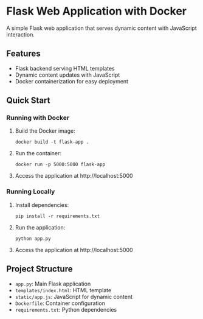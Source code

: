 # Flask Web Application with Docker

A simple Flask web application that serves dynamic content with JavaScript interaction.

## Features

- Flask backend serving HTML templates
- Dynamic content updates with JavaScript
- Docker containerization for easy deployment

## Quick Start

### Running with Docker

1. Build the Docker image:
   ```
   docker build -t flask-app .
   ```

2. Run the container:
   ```
   docker run -p 5000:5000 flask-app
   ```

3. Access the application at http://localhost:5000

### Running Locally

1. Install dependencies:
   ```
   pip install -r requirements.txt
   ```

2. Run the application:
   ```
   python app.py
   ```

3. Access the application at http://localhost:5000

## Project Structure

- `app.py`: Main Flask application
- `templates/index.html`: HTML template
- `static/app.js`: JavaScript for dynamic content
- `Dockerfile`: Container configuration
- `requirements.txt`: Python dependencies

